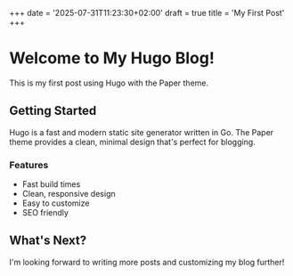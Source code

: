 +++
date = '2025-07-31T11:23:30+02:00'
draft = true
title = 'My First Post'
+++

# Welcome to My Hugo Blog!

This is my first post using Hugo with the Paper theme. 

## Getting Started

Hugo is a fast and modern static site generator written in Go. The Paper theme provides a clean, minimal design that's perfect for blogging.

### Features

- Fast build times
- Clean, responsive design
- Easy to customize
- SEO friendly

## What's Next?

I'm looking forward to writing more posts and customizing my blog further!
